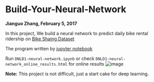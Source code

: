 # Build-Your-Neural-Network
**Jianguo Zhang, February 5, 2017**

In this project, We build a neural network to predict daily bike rental ridership on [Bike Shaing Dataset](https://archive.ics.uci.edu/ml/datasets/Bike+Sharing+Dataset)

The program written by [jupyter notebook](http://jupyter.org/) 

Run `DNLD1-neural-network.ipynb` or check `DNLD1-neural-network_online_results.html` for online results
![image](https://github.com/JianguoZhang1994/DNLD1-Neural-Network/blob/master/result.png)

**Note:** This project is not difficult, just a start cake for deep learning.
